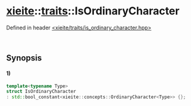 # [xieite](../../xieite.md)\:\:[traits](../../traits.md)\:\:IsOrdinaryCharacter
Defined in header [<xieite/traits/is_ordinary_character.hpp>](../../../include/xieite/traits/is_ordinary_character.hpp)

&nbsp;

## Synopsis
#### 1)
```cpp
template<typename Type>
struct IsOrdinaryCharacter
: std::bool_constant<xieite::concepts::OrdinaryCharacter<Type>> {};
```
